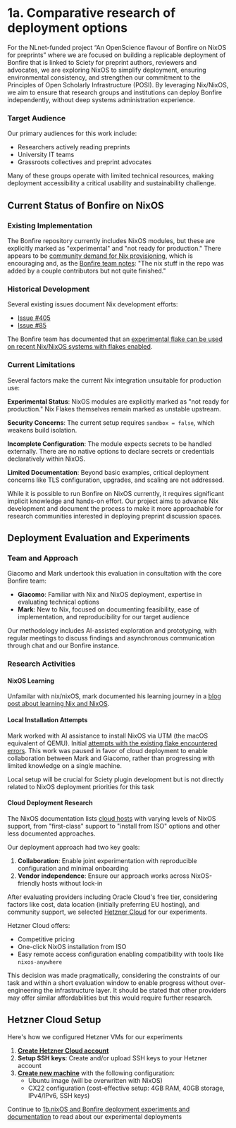 # 1a. Comparative research of deployment options

For the NLnet-funded project “An OpenScience flavour of Bonfire on NixOS for preprints” where we are focused on building a replicable deployment of Bonfire that is linked to Sciety for preprint authors, reviewers and advocates, we are exploring NixOS to simplify deployment, ensuring environmental consistency, and strengthen our commitment to the Principles of Open Scholarly Infrastructure (POSI). By leveraging Nix/NixOS,  we aim to ensure that research groups and institutions can deploy Bonfire independently, without deep systems administration experience.

### Target Audience

Our primary audiences for this work include:
- Researchers actively reading preprints
- University IT teams  
- Grassroots collectives and preprint advocates

Many of these groups operate with limited technical resources, making deployment accessibility a critical usability and sustainability challenge.

## Current Status of Bonfire on NixOS

### Existing Implementation

The Bonfire repository currently includes NixOS modules, but these are explicitly marked as "experimental" and "not ready for production." There appears to be [community demand for Nix provisioning](https://indieweb.social/@eliasp@mastodon.social/114779517887340791), which is encouraging and, as the [Bonfire team notes](https://indieweb.social/@bonfire/114779746674786150): "The nix stuff in the repo was added by a couple contributors but not quite finished."

### Historical Development

Several existing issues document Nix development efforts:
- [Issue #405](https://github.com/bonfire-networks/bonfire-app/issues/405)
- [Issue #85](https://github.com/bonfire-networks/bonfire-app/issues/85)

The Bonfire team has documented that an [experimental flake can be used on recent Nix/NixOS systems with flakes enabled](https://docs.bonfirenetworks.org/deploy.html).

### Current Limitations

Several factors make the current Nix integration unsuitable for production use:

**Experimental Status**: NixOS modules are explicitly marked as "not ready for production." Nix Flakes themselves remain marked as unstable upstream.

**Security Concerns**: The current setup requires `sandbox = false`, which weakens build isolation.

**Incomplete Configuration**: The module expects secrets to be handled externally. There are no native options to declare secrets or credentials declaratively within NixOS.

**Limited Documentation**: Beyond basic examples, critical deployment concerns like TLS configuration, upgrades, and scaling are not addressed.

While it is possible to run Bonfire on NixOS currently, it requires significant implicit knowledge and hands-on effort. Our project aims to advance Nix development and document the process to make it more approachable for research communities interested in deploying preprint discussion spaces.

## Deployment Evaluation and Experiments

### Team and Approach

Giacomo and Mark undertook this evaluation in consultation with the core Bonfire team:
- **Giacomo**: Familiar with Nix and NixOS deployment, expertise in evaluating technical options
- **Mark**: New to Nix, focused on documenting feasibility, ease of implementation, and reproducibility for our target audience

Our methodology includes AI-assisted exploration and prototyping, with regular meetings to discuss findings and asynchronous communication through chat and our Bonfire instance.

### Research Activities

#### NixOS Learning

Unfamilar with nix/nixOS, mark documented his learning journey in a [blog post about learning Nix and NixOS](https://markalexanderwilliams.co.uk/posts/learning-nix-and-nixos/).

#### Local Installation Attempts

Mark worked with AI assistance to install NixOS via UTM (the macOS equivalent of QEMU). Initial [attempts with the existing flake encountered errors](https://github.com/themarkness/nix-playground/tree/main/nixos). This work was paused in favor of cloud deployment to enable collaboration between Mark and Giacomo, rather than progressing with limited knowledge on a single machine.

Local setup will be crucial for Sciety plugin development but is not directly related to NixOS deployment priorities for this task

#### Cloud Deployment Research

The NixOS documentation lists [cloud hosts](https://wiki.nixos.org/wiki/NixOS_friendly_hosters) with varying levels of NixOS support, from "first-class" support to "install from ISO" options and other less documented approaches.

Our deployment approach had two key goals:
1. **Collaboration**: Enable joint experimentation with reproducible configuration and minimal onboarding
2. **Vendor independence**: Ensure our approach works across NixOS-friendly hosts without lock-in

After evaluating providers including Oracle Cloud's free tier, considering factors like cost, data location (initially preferring EU hosting), and community support, we selected [Hetzner Cloud](https://www.hetzner.com/cloud/) for our experiments.

Hetzner Cloud offers:
- Competitive pricing
- One-click NixOS installation from ISO
- Easy remote access configuration enabling compatibility with tools like `nixos-anywhere`

This decision was made pragmatically, considering the constraints of our task and within a short evaluation window to enable progress without over-engineering the infrastructure layer. It should be stated that other providers may offer similar affordabilities but this would require further research.

## Hetzner Cloud Setup

Here's how we configured Hetzner VMs for our experiments

1. [**Create Hetzner Cloud account**](http://hetzner.com)
2. **Setup SSH keys**: Create and/or upload SSH keys to your Hetzner account
3. [**Create new machine**](https://docs.hetzner.com/cloud/servers/getting-started/creating-a-server/) with the following configuration:
   - Ubuntu image (will be overwritten with NixOS)
   - CX22 configuration (cost-effective setup: 4GB RAM, 40GB storage, IPv4/IPv6, SSH keys)


Continue to [1b.nixOS and Bonfire deployment experiments and documentation](./1b.md) to read about our experimental deployments